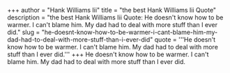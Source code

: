 +++
author = "Hank Williams Iii"
title = "the best Hank Williams Iii Quote"
description = "the best Hank Williams Iii Quote: He doesn't know how to be warmer. I can't blame him. My dad had to deal with more stuff than I ever did."
slug = "he-doesnt-know-how-to-be-warmer-i-cant-blame-him-my-dad-had-to-deal-with-more-stuff-than-i-ever-did"
quote = '''He doesn't know how to be warmer. I can't blame him. My dad had to deal with more stuff than I ever did.'''
+++
He doesn't know how to be warmer. I can't blame him. My dad had to deal with more stuff than I ever did.
